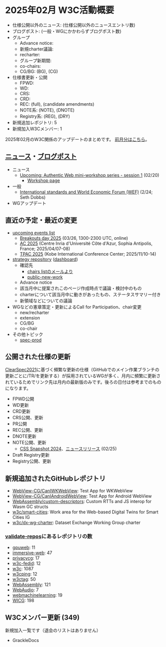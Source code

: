 # 2025年02月 W3C活動概要

- 仕様公開以外のニュース: (仕様公開以外のニュースエントリ数)
- ブログポスト: (一般・WGにかかわらずブログポスト数)
- グループ
  - Advance notice: 
  - 新規charter議論: 
  - recharter: 
  - グループ新期間: 
  - co-chairs: 
  - CG/BG:  (BG), (CG)
- 仕様書更新・公開
  - FPWD: 
  - WD: 
  - CRS: 
  - CRD: 
  - REC: (full), (candidate amendments)
  - NOTE系: (NOTE), (DNOTE)
  - Registry系: (REG), (DRY)
- 新規追加レポジトリ: 5
- 新規加入W3Cメンバー: 1

2025年02月のW3C関係のアップデートのまとめです。
[前月分はこちら](202502.md)。

## [ニュース](https://www.w3.org/news/)・[ブログポスト](https://www.w3.org/blog/)

* ニュース
  * [Upcoming: Authentic Web mini-workshop series - session 1](https://www.w3.org/news/2025/upcoming-authentic-web-mini-workshop-series-session-1/) (02/20)
    * [Workshop page](https://www.w3.org/events/workshops/2025/authentic-web-workshop/)
* 一般
  * [International standards and World Economic Forum (WEF)](https://www.w3.org/blog/2025/international-standards-and-world-economic-forum-wef/) (2/24; Seth Dobbs)
* WGアップデート

## 直近の予定・最近の変更

* [upcoming events list](https://www.w3.org/participate/eventscal.html)
  * [Breakouts day 2025](https://www.w3.org/events/happenings/2025/breakouts-day-2025/) (03/26, 1300-2300 UTC, online)
  * [AC 2025](https://www.w3.org/events/ac/2025/ac-2025/) (Centre Inria d'Université Côte d'Azur, Sophia Antipolis, France; 2025/04/07-08)
  * [TPAC 2025](https://www.w3.org/events/tpac/2025/tpac-2025/) (Kobe International Conference Center; 2025/11/10-14)
* [strategy repository](https://github.com/w3c/strategy/issues) ([dashboard](https://www.w3.org/2024/03/charters-in-dev.html))
  * 確認先
    * [chairs listのメールより](https://lists.w3.org/Archives/Member/chairs/)
    * [public-new-work](https://lists.w3.org/Archives/Public/public-new-work/)
  * Advance notice
  * 該当月中に提案されこのページ作成時点で議論・検討中のもの
  * charterについて該当月中に動きがあったもの、ステータスサマリー付き
  * 新領域などについての議論
* WGなどの憲章策定・更新によるCall for Participation、chair変更
  * new/recharter
  * extension
  * CG/BG
  * co-chair
* その他トピック
  * [spec-prod](https://lists.w3.org/Archives/Public/spec-prod/)

## 公開された仕様の更新

[ClearSpec2021](https://github.com/w3c/tr-pages/blob/main/clearspec2021.md)に基づく頻繁な更新の仕様（GitHubでのメイン作業ブランチの更新ごとに/TR/を更新する）が採用されているWGが多く、月内に頻繁に更新されているためでリンク先は月内の最新版のみです。後ろの日付は参考までのものになります。

* FPWD公開
* WD更新
* CRD更新
* CRS公開、更新
* PR公開
* REC公開、更新
* DNOTE更新
* NOTE公開、更新
  * [CSS Snapshot 2024](https://www.w3.org/TR/2025/NOTE-css-2024-20250225/)、[ニュースリリース](https://www.w3.org/news/2025/css-snapshot-2024-published-as-w3c-group-note/) (02/25)
* Draft Registry更新
* Registry公開、更新

## 新規追加されたGitHubレポジトリ

* [WebView-CG/CanIWKWebView](https://github.com/WebView-CG/CanIWKWebView): Test App for WKWebView
* [WebView-CG/CanIAndroidWebView](https://github.com/WebView-CG/CanIAndroidWebView): Test App for Android WebView
* [WebAssembly/custom-descriptors](https://github.com/WebAssembly/custom-descriptors): Custom RTTs and JS interop for Wasm GC structs
* [w3c/smart-cities](https://github.com/w3c/smart-cities): Work area for the Web-based Digital Twins for Smart Cities IG
* [w3c/dx-wg-charter](https://github.com/w3c/dx-wg-charter): Dataset Exchange Working Group charter

### [validate-repos](https://w3c.github.io/validate-repos/)にあるレポジトリの数

* [gpuweb](https://github.com/gpuweb): 11
* [immersive-web](https://github.com/immersive-web): 47
* [privacycg](https://github.com/privacycg): 17
* [w3c-fedid](https://github.com/w3c-fedid): 12
* [w3c](https://github.com/w3c): 1087
* [w3cping](https://github.com/w3cping): 12
* [w3ctag](https://github.com/w3ctag): 50
* [WebAssembly](https://github.com/WebAssembly): 121
* [WebAudio](https://github.com/WebAudio): 7
* [webmachinelearning](https://github.com/webmachinelearning): 19
* [WICG](https://github.com/WICG): 198

## W3Cメンバー更新 (349)

新規加入一覧です（退会のリストはありません）

* GrackleDocs
